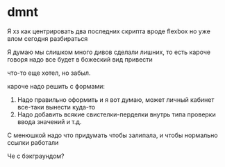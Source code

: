 # dmnt
Я хз как центрировать два последних скрипта
вроде flexbox  но уже влом сегодня разбираться

Я думаю мы слишком много дивов сделали лишних, то есть кароче говоря надо все будет в божеский вид привести

что-то еще хотел, но забыл.





кароче надо решить с формами:
1. Надо правильно оформить и я вот думаю, может личный кабинет все-таки вынести куда-то
2. Надо добавить всякие свистелки-перделки внутрь типа проверки ввода значений и т.д.

С менюшкой надо что придумать чтобы залипала, и чтобы нормально ссылки работали

Че с бэкграундом?
